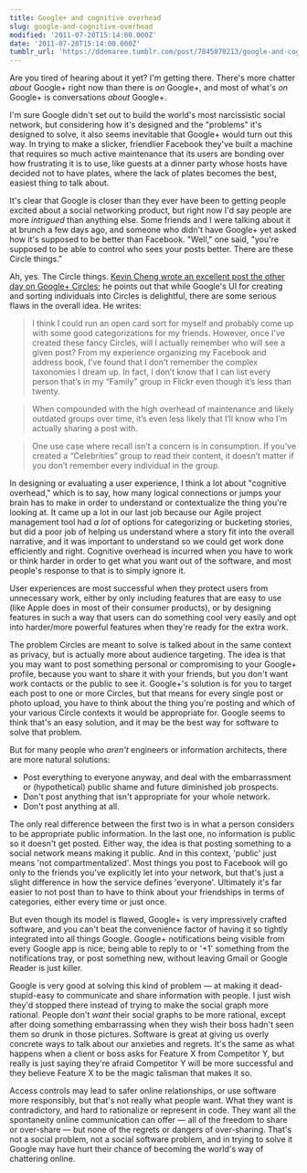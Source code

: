 ```yaml
---
title: Google+ and cognitive overhead
slug: google-and-cognitive-overhead
modified: '2011-07-20T15:14:00.000Z'
date: '2011-07-20T15:14:00.000Z'
tumblr_url: 'https://ddemaree.tumblr.com/post/7845070213/google-and-cognitive-overhead'
---
```

Are you tired of hearing about it yet? I'm getting there. There's more chatter _about_ Google+ right now than there is _on_ Google+, and most of what's _on_ Google+ is conversations _about_ Google+.

I'm sure Google didn't set out to build the world's most narcissistic social network, but considering how it's designed and the "problems" it's designed to solve, it also seems inevitable that Google+ would turn out this way. In trying to make a slicker, friendlier Facebook they've built a machine that requires so much active maintenance that its users are bonding over how frustrating it is to use, like guests at a dinner party whose hosts have decided not to have plates, where the lack of plates becomes the best, easiest thing to talk about.

It's clear that Google is closer than they ever have been to getting people excited about a social networking product, but right now I'd say people are more _intrigued_ than anything else. Some friends and I were talking about it at brunch a few days ago, and someone who didn't have Google+ yet asked how it's supposed to be better than Facebook. "Well," one said, "you're supposed to be able to control who sees your posts better. There are these Circle things."

Ah, yes. The Circle things. [Kevin Cheng wrote an excellent post the other day on Google+ Circles](http://kevnull.com/2011/07/can-we-ever-digitally-organize-our-friends.html); he points out that while Google's UI for creating and sorting individuals into Circles is delightful, there are some serious flaws in the overall idea. He writes:

> I think I could run an open card sort for myself and probably come up with some good categorizations for my friends. However, once I’ve created these fancy Circles, will I actually remember who will see a given post? From my experience organizing my Facebook and address book, I’ve found that I don’t remember the complex taxonomies I dream up. In fact, I don’t know that I can list every person that’s in my “Family” group in Flickr even though it’s less than twenty.

> When compounded with the high overhead of maintenance and likely outdated groups over time, it’s even less likely that I’ll know who I’m actually sharing a post with.

> One use case where recall isn’t a concern is in consumption. If you’ve created a “Celebrities” group to read their content, it doesn’t matter if you don’t remember every individual in the group.

In designing or evaluating a user experience, I think a lot about "cognitive overhead," which is to say, how many logical connections or jumps your brain has to make in order to understand or contextualize the thing you're looking at. It came up a lot in our last job because our Agile project management tool had _a lot_ of options for categorizing or bucketing stories, but did a poor job of helping us understand where a story fit into the overall narrative, and it was important to understand so we could get work done efficiently and right. Cognitive overhead is incurred when you have to work or think harder in order to get what you want out of the software, and most people's response to that is to simply ignore it.

User experiences are most successful when they protect users from unnecessary work, either by only including features that are easy to use (like Apple does in most of their consumer products), or by designing features in such a way that users can do something cool very easily and opt into harder/more powerful features when they're ready for the extra work.

The problem Circles are meant to solve is talked about in the same context as privacy, but is actually more about audience targeting. The idea is that you may want to post something personal or compromising to your Google+ profile, because you want to share it with your friends, but you don't want work contacts or the public to see it. Google+'s solution is for you to target each post to one or more Circles, but that means for every single post or photo upload, you have to think about the thing you're posting and which of your various Circle contexts it would be appropriate for. Google seems to think that's an easy solution, and it may be the best way for software to solve that problem.

But for many people who _aren't_ engineers or information architects, there are more natural solutions:

*   Post everything to everyone anyway, and deal with the embarrassment or (hypothetical) public shame and future diminished job prospects.
*   Don't post anything that isn't appropriate for your whole network.
*   Don't post anything at all.

The only real difference between the first two is in what a person considers to be appropriate public information. In the last one, no information is public so it doesn't get posted. Either way, the idea is that posting something to a social network means making it public. And in this context, 'public' just means 'not compartmentalized'. Most things you post to Facebook will go only to the friends you've explicitly let into your network, but that's just a slight difference in how the service defines 'everyone'. Ultimately it's far easier to not post than to have to think about your friendships in terms of categories, either every time or just once.

But even though its model is flawed, Google+ is very impressively crafted software, and you can't beat the convenience factor of having it so tightly integrated into all things Google. Google+ notifications being visible from every Google app is nice; being able to reply to or '+1' something from the notifications tray, or post something new, without leaving Gmail or Google Reader is just killer.

Google is very good at solving this kind of problem — at making it dead-stupid-easy to communicate and share information with people. I just wish they'd stopped there instead of trying to make the social graph more rational. People don't _want_ their social graphs to be more rational, except after doing something embarrassing when they wish their boss hadn't seen them so drunk in those pictures. Software is great at giving us overly concrete ways to talk about our anxieties and regrets. It's the same as what happens when a client or boss asks for Feature X from Competitor Y, but really is just saying they're afraid Competitor Y will be more successful and they believe Feature X to be the magic talisman that makes it so.

Access controls may lead to safer online relationships, or use software more responsibly, but that's not really what people want. What they want is contradictory, and hard to rationalize or represent in code. They want all the spontaneity online communication can offer — all of the freedom to share or over-share — but none of the regrets or dangers of over-sharing. That's not a social problem, not a social software problem, and in trying to solve it Google may have hurt their chance of becoming the world's way of chattering online.
